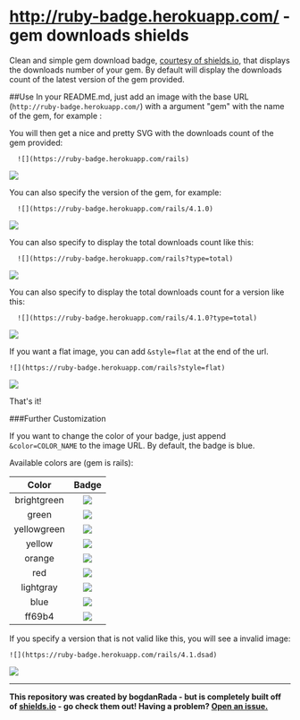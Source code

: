 http://ruby-badge.herokuapp.com/ - gem downloads shields
=============
Clean and simple gem download badge, [courtesy of shields.io](https://github.com/badges/shields), that displays the downloads number of your gem.
By default will display the downloads count of the latest version of the gem provided. 

##Use
In your README.md, just add an image with the base URL (`http://ruby-badge.herokuapp.com/`) with a argument "gem" with the name of the gem, for example :
 
You will then get a nice and pretty SVG with the downloads count of the gem  provided:

```
  ![](https://ruby-badge.herokuapp.com/rails)
```
 ![](https://ruby-badge.herokuapp.com/rails)

You can also specify  the version of the gem, for example: 
```
  ![](https://ruby-badge.herokuapp.com/rails/4.1.0)
```
![](https://ruby-badge.herokuapp.com/rails/4.1.0)

You can also specify to display the total downloads count like this:

```
  ![](https://ruby-badge.herokuapp.com/rails?type=total)
```

 ![](https://ruby-badge.herokuapp.com/rails?type=total)

You can also specify to display the total downloads count for a version like this:
```
  ![](https://ruby-badge.herokuapp.com/rails/4.1.0?type=total)
```

 ![](https://ruby-badge.herokuapp.com/rails/4.1.0?type=total)



If you want a flat image, you can add `&style=flat` at the end of the url.

```
![](https://ruby-badge.herokuapp.com/rails?style=flat)
```

![](https://ruby-badge.herokuapp.com/rails?style=flat)

That's it!

###Further Customization

If you want to change the color of your badge, just append `&color=COLOR_NAME` to the image URL.  By default, the badge is blue.

Available colors are (gem is rails):

| Color         | Badge                                                                           |
|:-------------:|:-------------------------------------------------------------------------------:|
| brightgreen   | ![](https://ruby-badge.herokuapp.com/rails?color=brightgreen&style=flat) |
| green         | ![](https://ruby-badge.herokuapp.com/rails?color=green&style=flat)       |
| yellowgreen   | ![](https://ruby-badge.herokuapp.com/rails?color=yellowgreen&style=flat) |
| yellow        | ![](https://ruby-badge.herokuapp.com/rails?color=yellow&style=flat)      |
| orange        | ![](https://ruby-badge.herokuapp.com/rails?color=orange&style=flat)      |
| red           | ![](https://ruby-badge.herokuapp.com/rails?color=red&style=flat)         |
| lightgray     | ![](https://ruby-badge.herokuapp.com/rails?color=lightgray&style=flat)   |
| blue          | ![](https://ruby-badge.herokuapp.com/rails?color=blue&style=flat)        |
| ff69b4        | ![](https://ruby-badge.herokuapp.com/rails?color=ff69b4&style=flat)      |


If you specify a version that is not valid like this, you will see a invalid image: 

```
![](https://ruby-badge.herokuapp.com/rails/4.1.dsad)
```
 
 ![](https://ruby-badge.herokuapp.com/rails/4.1.dsad)

------

**This repository was created by bogdanRada - but is completely built off of [shields.io](https://github.com/badges/shields) - go check them out!  Having a problem?  [Open an issue.](https://github.com/bogdanRada/gem-downloads-badge/issues)**
